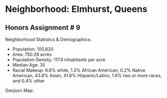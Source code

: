 # Neighborhood: Elmhurst, Queens 
## Honors Assignment # 9

Neighborhood Statistics & Demographics:
- Population: 100,820
- Area: 750.28 acres
- Population Density: 117.9 inhabitants per acre 
- Median Age: 35
- Racial Makeup: 6.6% white, 1.3% African American, 0.2% Native American, 43.8% Asian, 41.8% Hispanic/Latino, 1.6% two or more races, and 0.4% other

Geojson Map:
<script src="https://embed.github.com/view/geojson/kchik4926/fun-times/master/[map.geojson]"></script>


